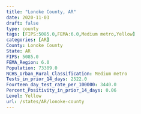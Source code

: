 ```yaml
---
title: "Lonoke County, AR"
date: 2020-11-03
draft: false
type: county
tags: [FIPS:5085.0,FEMA:6.0,Medium metro,Yellow]
categories: [AR]
County: Lonoke County
State: AR
FIPS: 5085.0
FEMA_Region: 6.0
Population: 73309.0
NCHS_Urban_Rural_Classification: Medium metro
Tests_in_prior_14_days: 2522.0
Fourteen_day_test_rate_per_100000: 3440.0
Percent_Positivity_in_prior_14_days: 0.06
Level: Yellow
url: /states/AR/lonoke-county
---
```



